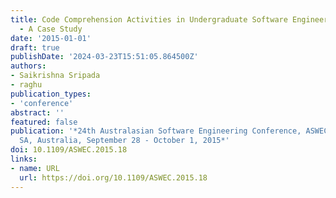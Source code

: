 ```yaml
---
title: Code Comprehension Activities in Undergraduate Software Engineering Course
  - A Case Study
date: '2015-01-01'
draft: true
publishDate: '2024-03-23T15:51:05.864500Z'
authors:
- Saikrishna Sripada
- raghu
publication_types:
- 'conference'
abstract: ''
featured: false
publication: '*24th Australasian Software Engineering Conference, ASWEC 2015, Adelaide,
  SA, Australia, September 28 - October 1, 2015*'
doi: 10.1109/ASWEC.2015.18
links:
- name: URL
  url: https://doi.org/10.1109/ASWEC.2015.18
---
```


